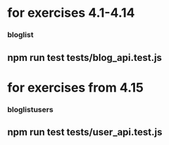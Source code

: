 # for exercises 4.1-4.14
### bloglist
## npm run test tests/blog_api.test.js
# for exercises from 4.15
### bloglistusers
##  npm run test tests/user_api.test.js